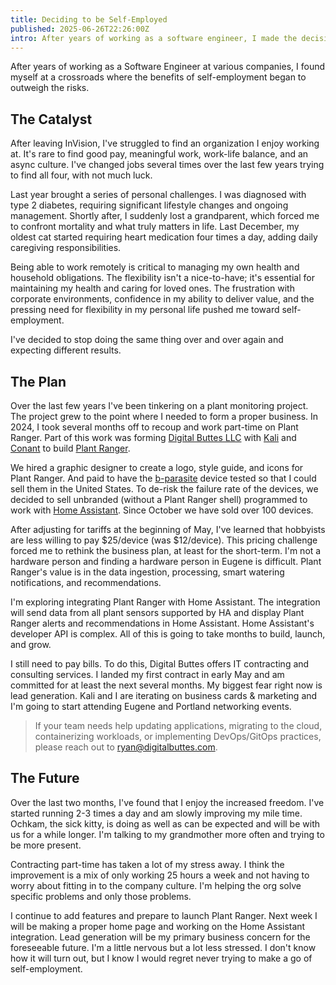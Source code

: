```yaml
---
title: Deciding to be Self-Employed
published: 2025-06-26T22:26:00Z
intro: After years of working as a software engineer, I made the decision to become self-employed.
---
```


After years of working as a Software Engineer at various companies, I found myself at a crossroads where the benefits of self-employment began to outweigh the risks.

## The Catalyst

After leaving InVision, I've struggled to find an organization I enjoy working at. It's rare to find good pay, meaningful work, work-life balance, and an async culture. I've changed jobs several times over the last few years trying to find all four, with not much luck. 

Last year brought a series of personal challenges. I was diagnosed with type 2 diabetes, requiring significant lifestyle changes and ongoing management. Shortly after, I suddenly lost a grandparent, which forced me to confront mortality and what truly matters in life. Last December, my oldest cat started requiring heart medication four times a day, adding daily caregiving responsibilities.

Being able to work remotely is critical to managing my own health and household obligations. The flexibility isn't a nice-to-have; it's essential for maintaining my health and caring for loved ones. The frustration with corporate environments, confidence in my ability to deliver value, and the pressing need for flexibility in my personal life pushed me toward self-employment.

I've decided to stop doing the same thing over and over again and expecting different results.

## The Plan

Over the last few years I've been tinkering on a plant monitoring project. The project grew to the point where I needed to form a proper business. In 2024, I took several months off to recoup and work part-time on Plant Ranger. Part of this work was forming [Digital Buttes LLC](https://digitalbuttes.com) with [Kali](https://www.linkedin.com/in/kalio/) and [Conant](https://www.linkedin.com/in/conant-townsend-9b035b105/) to build [Plant Ranger](https://plantranger.com). 

We hired a graphic designer to create a logo, style guide, and icons for Plant Ranger. And paid to have the [b-parasite](https://github.com/rbaron/b-parasite) device tested so that I could sell them in the United States. To de-risk the failure rate of the devices, we decided to sell unbranded (without a Plant Ranger shell) programmed to work with [Home Assistant](https://www.home-assistant.io/). Since October we have sold over 100 devices.

After adjusting for tariffs at the beginning of May, I've learned that hobbyists are less willing to pay $25/device (was $12/device). This pricing challenge forced me to rethink the business plan, at least for the short-term. I'm not a hardware person and finding a hardware person in Eugene is difficult. Plant Ranger's value is in the data ingestion, processing, smart watering notifications, and recommendations. 

I'm exploring integrating Plant Ranger with Home Assistant. The integration will send data from all plant sensors supported by HA and display Plant Ranger alerts and recommendations in Home Assistant. Home Assistant's developer API is complex. All of this is going to take months to build, launch, and grow.

I still need to pay bills. To do this, Digital Buttes offers IT contracting and consulting services. I landed my first contract in early May and am committed for at least the next several months. My biggest fear right now is lead generation. Kali and I are iterating on business cards & marketing and I'm going to start attending Eugene and Portland networking events. 

> If your team needs help updating applications, migrating to the cloud, containerizing workloads, or implementing DevOps/GitOps practices, please reach out to [ryan@digitalbuttes.com](mailto:ryan@digitalbuttes.com).

## The Future

Over the last two months, I've found that I enjoy the increased freedom. I've started running 2-3 times a day and am slowly improving my mile time. Ochkam, the sick kitty, is doing as well as can be expected and will be with us for a while longer. I'm talking to my grandmother more often and trying to be more present. 

Contracting part-time has taken a lot of my stress away. I think the improvement is a mix of only working 25 hours a week and not having to worry about fitting in to the company culture. I'm helping the org solve specific problems and only those problems. 

I continue to add features and prepare to launch Plant Ranger. Next week I will be making a proper home page and working on the Home Assistant integration. Lead generation will be my primary business concern for the foreseeable future. I'm a little nervous but a lot less stressed. I don't know how it will turn out, but I know I would regret never trying to make a go of self-employment.
